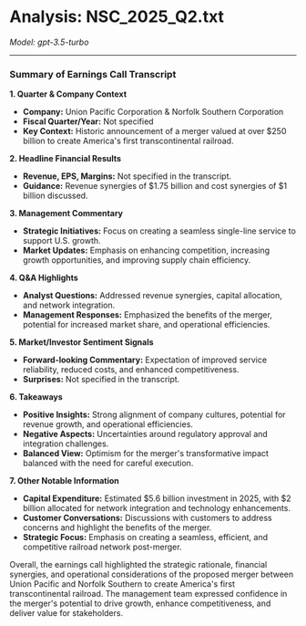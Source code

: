 # Analysis: NSC_2025_Q2.txt

*Model: gpt-3.5-turbo*

---

### Summary of Earnings Call Transcript

**1. Quarter & Company Context**
- **Company:** Union Pacific Corporation & Norfolk Southern Corporation
- **Fiscal Quarter/Year:** Not specified
- **Key Context:** Historic announcement of a merger valued at over $250 billion to create America's first transcontinental railroad.

**2. Headline Financial Results**
- **Revenue, EPS, Margins:** Not specified in the transcript.
- **Guidance:** Revenue synergies of $1.75 billion and cost synergies of $1 billion discussed.

**3. Management Commentary**
- **Strategic Initiatives:** Focus on creating a seamless single-line service to support U.S. growth.
- **Market Updates:** Emphasis on enhancing competition, increasing growth opportunities, and improving supply chain efficiency.

**4. Q&A Highlights**
- **Analyst Questions:** Addressed revenue synergies, capital allocation, and network integration.
- **Management Responses:** Emphasized the benefits of the merger, potential for increased market share, and operational efficiencies.

**5. Market/Investor Sentiment Signals**
- **Forward-looking Commentary:** Expectation of improved service reliability, reduced costs, and enhanced competitiveness.
- **Surprises:** Not specified in the transcript.

**6. Takeaways**
- **Positive Insights:** Strong alignment of company cultures, potential for revenue growth, and operational efficiencies.
- **Negative Aspects:** Uncertainties around regulatory approval and integration challenges.
- **Balanced View:** Optimism for the merger's transformative impact balanced with the need for careful execution.

**7. Other Notable Information**
- **Capital Expenditure:** Estimated $5.6 billion investment in 2025, with $2 billion allocated for network integration and technology enhancements.
- **Customer Conversations:** Discussions with customers to address concerns and highlight the benefits of the merger.
- **Strategic Focus:** Emphasis on creating a seamless, efficient, and competitive railroad network post-merger.

Overall, the earnings call highlighted the strategic rationale, financial synergies, and operational considerations of the proposed merger between Union Pacific and Norfolk Southern to create America's first transcontinental railroad. The management team expressed confidence in the merger's potential to drive growth, enhance competitiveness, and deliver value for stakeholders.